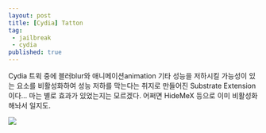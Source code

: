 ```yaml
---
layout: post
title: [Cydia] Tatton
tag:
 - jailbreak
 - cydia
published: true
---
```


Cydia 트윅 중에 블러blur와 애니메이션animation 기타 성능을 저하시킬 가능성이 있는 요소를 비활성화하여 성능 저하를 막는다는 취지로 만들어진 Substrate Extension이다... 마는 별로 효과가 있었는지는 모르겠다. 어쩌면 HideMeX 등으로 이미 비활성화해놔서 일지도.


![](/Resources/2016-03-28/tatoon_preference.jpg) 
